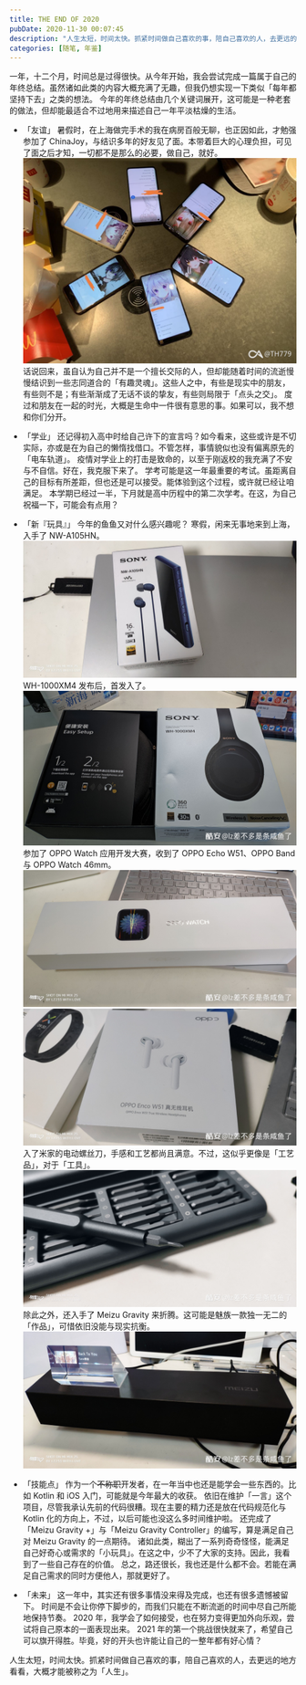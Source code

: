 ```yaml
---
title: THE END OF 2020
pubDate: 2020-11-30 00:07:45
description: "人生太短，时间太快。抓紧时间做自己喜欢的事，陪自己喜欢的人，去更远的地方看看，大概才能被称之为「人生」。"
categories: [随笔, 年鉴]
---
```


一年，十二个月，时间总是过得很快。从今年开始，我会尝试完成一篇属于自己的年终总结。虽然诸如此类的内容大概充满了无趣，但我仍想实现一下类似「每年都坚持下去」之类的想法。
今年的年终总结由几个关键词展开，这可能是一种老套的做法，但却能最适合不过地用来描述自己一年平淡枯燥的生活。
- 「友谊」
  暑假时，在上海做完手术的我在病房百般无聊，也正因如此，才勉强参加了 ChinaJoy，与结识多年的好友见了面。本带着巨大的心理负担，可见了面之后才知，一切都不是那么的必要，做自己，就好。
  ![](./the-end-of-2020/0.jpeg)
  话说回来，虽自认为自己并不是一个擅长交际的人，但却能随着时间的流逝慢慢结识到一些志同道合的「有趣灵魂」。这些人之中，有些是现实中的朋友，有些则不是；有些渐渐成了无话不谈的挚友，有些则局限于「点头之交」。
  度过和朋友在一起的时光，大概是生命中一件很有意思的事。如果可以，我不想和你们分开。

- 「学业」
  还记得初入高中时给自己许下的宣言吗？如今看来，这些或许是不切实际，亦或是在为自己的懒惰找借口。不管怎样，事情貌似也没有偏离原先的「电车轨道」。
  疫情对学业上的打击是致命的，以至于刚返校的我充满了不安与不自信。好在，我克服下来了。
  学考可能是这一年最重要的考试。虽距离自己的目标有所差距，但也还是可以接受。能体验到这个过程，或许就已经让咱满足。
  本学期已经过一半，下月就是高中历程中的第二次学考。在这，为自己祝福一下，可能会有点用？

- 「新『玩具』」
  今年的鱼鱼又对什么感兴趣呢？
  寒假，闲来无事地来到上海，入手了 NW-A105HN。
  ![](./the-end-of-2020/1.jpeg)
  WH-1000XM4 发布后，首发入了。
  ![](./the-end-of-2020/2.jpeg)
  参加了 OPPO Watch 应用开发大赛，收到了 OPPO Echo W51、OPPO Band 与 OPPO Watch 46mm。
  ![](./the-end-of-2020/3.jpeg)
  ![](./the-end-of-2020/4.jpeg)
  入了米家的电动螺丝刀，手感和工艺都尚且满意。不过，这似乎更像是「工艺品」，对于「工具」。
  ![](./the-end-of-2020/5.jpeg)
  除此之外，还入手了 Meizu Gravity 来折腾。这可能是魅族一款独一无二的「作品」，可惜依旧没能与现实抗衡。
  ![](./the-end-of-2020/6.jpeg)

- 「技能点」
  作为一个~~不称职~~开发者，在一年当中也还是能学会一些东西的。比如 Kotlin 和 iOS 入门，可能就是今年最大的收获。
  依旧在维护「一言」这个项目，尽管我承认先前的代码很糟。现在主要的精力还是放在代码规范化与 Kotlin 化的方向上，不过，以后可能也没这么多时间维护啦。
  还完成了「Meizu Gravity +」与「Meizu Gravity Controller」的编写，算是满足自己对 Meizu Gravity 的一点期待。
  诸如此类，糊出了一系列奇奇怪怪，能满足自己好奇心或需求的「小玩具」。在这之中，少不了大家的支持。因此，我看到了一些自己存在的价值。
  总之，路还很长，我也还是什么都不会。若能在满足自己需求的同时方便他人，那就更好了。

- 「未来」
这一年中，其实还有很多事情没来得及完成，也还有很多遗憾被留下。
时间是不会让你停下脚步的，而我们只能在不断流逝的时间中尽自己所能地保持节奏。
2020 年，我学会了如何接受，也在努力变得更加外向乐观，尝试将自己原本的一面表现出来。
2021 年的第一个挑战很快就来了，希望自己可以旗开得胜。毕竟，好的开头也许能让自己的一整年都有好心情？

人生太短，时间太快。抓紧时间做自己喜欢的事，陪自己喜欢的人，去更远的地方看看，大概才能被称之为「人生」。